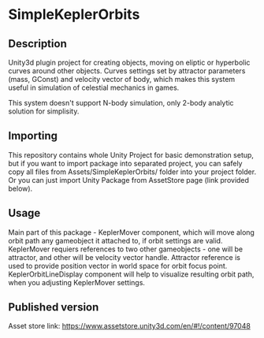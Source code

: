 # SimpleKeplerOrbits

## Description
Unity3d plugin project for creating objects, moving on eliptic or hyperbolic curves around other objects. 
Curves settings set by attractor parameters (mass, GConst) and velocity vector of body, 
which makes this system useful in simulation of celestial mechanics in games.

This system doesn't support N-body simulation, only 2-body analytic solution for simplisity.

## Importing
This repository contains whole Unity Project for basic demonstration setup, 
but if you want to import package into separated project, you can safely copy all files 
from Assets/SimpleKeplerOrbits/ folder into your project folder.
Or you can just import Unity Package from AssetStore page (link provided below).

## Usage
Main part of this package - KeplerMover component, which will move along orbit path any gameobject it attached to, if orbit settings are valid.
KeplerMover requiers references to two other gameobjects - one will be attractor, and other will be velocity vector handle.
Attractor reference is used to provide position vector in world space for orbit focus point.
KeplerOrbitLineDisplay component will help to visualize resulting orbit path, when you adjusting KeplerMover settings.

## Published version
Asset store link: https://www.assetstore.unity3d.com/en/#!/content/97048

